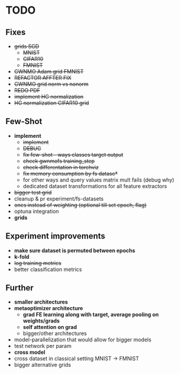 # TODO

## Fixes
- ~~grids SGD~~
    - ~~MNIST~~
    - ~~CIFAR10~~
    - ~~FMNIST~~
- ~~GWNMO Adam grid FMNIST~~
- ~~REFACTOR AFFTER FIX~~
- ~~GWNMO grid norm vs nonorm~~
- ~~REDO PDF~~
- ~~implement HG normalization~~
- ~~HG normalization CIFAR10 grid~~

## Few-Shot
- **implement**
    - ~~implement~~
    - ~~DEBUG~~
    - ~~fix few-shot - ways classes target output~~
    - ~~check gwnmofs training_step~~
    - ~~check differentation in torchviz~~
    - ~~fix memory consumption by fs datase*~~
    - for other ways and query values matrix mult fails (debug why)
    - dedicated dataset transformations for all feature extractors
- ~~bigger test grid~~
- cleanup & pr experiment/fs-datasets
- ~~ones instead of weighting (optional till set epoch, flag)~~
- optuna integration
- **grids**

## Experiment improvements
- **make sure dataset is permuted between epochs**
- **k-fold**
- ~~log training metrics~~
- better classification metrics

## Further
- **smaller architectures**
- **metaoptimizer architecture**
    - **grad FE learning along with target, average pooling on weights/grads**
    - **self attention on grad**
    - bigger/other architectures
- model-parallelization that would allow for bigger models  
- test network per param
- **cross model**
- cross dataset in classical setting MNIST -> FMNIST
- bigger alternative grids